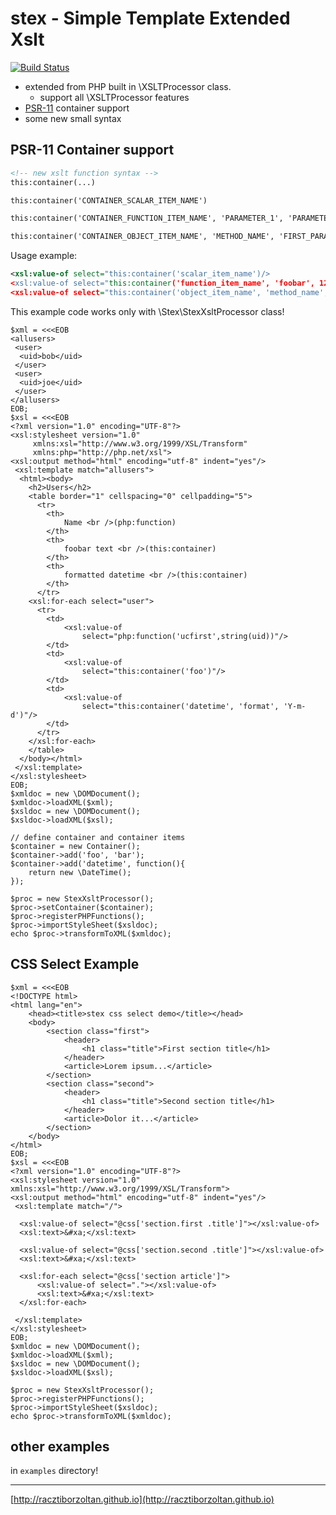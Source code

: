 # stex - Simple Template Extended Xslt

[![Build Status](https://travis-ci.org/racztiborzoltan/stex.svg?branch=master)](https://travis-ci.org/racztiborzoltan/stex)

- extended from PHP built in \XSLTProcessor class.
    - support all \XSLTProcessor features
- [PSR-11](https://www.php-fig.org/psr/psr-11/) container support
- some new small syntax

## PSR-11 Container support

```xml
<!-- new xslt function syntax -->
this:container(...)

this:container('CONTAINER_SCALAR_ITEM_NAME')

this:container('CONTAINER_FUNCTION_ITEM_NAME', 'PARAMETER_1', 'PARAMETER_2', '...')

this:container('CONTAINER_OBJECT_ITEM_NAME', 'METHOD_NAME', 'FIRST_PARAMETER', 'SECOND_PARAMETER', '...')
```

Usage example:
```xml
<xsl:value-of select="this:container('scalar_item_name')/>
<xsl:value-of select="this:container('function_item_name', 'foobar', 123)/>
<xsl:value-of select="this:container('object_item_name', 'method_name', 'arg_1', 'arg2')/>
```

This example code works only with \Stex\StexXsltProcessor class!

```
$xml = <<<EOB
<allusers>
 <user>
  <uid>bob</uid>
 </user>
 <user>
  <uid>joe</uid>
 </user>
</allusers>
EOB;
$xsl = <<<EOB
<?xml version="1.0" encoding="UTF-8"?>
<xsl:stylesheet version="1.0"
     xmlns:xsl="http://www.w3.org/1999/XSL/Transform"
     xmlns:php="http://php.net/xsl">
<xsl:output method="html" encoding="utf-8" indent="yes"/>
 <xsl:template match="allusers">
  <html><body>
    <h2>Users</h2>
    <table border="1" cellspacing="0" cellpadding="5">
      <tr>
        <th>
            Name <br />(php:function)
        </th>
        <th>
            foobar text <br />(this:container)
        </th>
        <th>
            formatted datetime <br />(this:container)
        </th>
      </tr>
    <xsl:for-each select="user">
      <tr>
        <td>
            <xsl:value-of
                select="php:function('ucfirst',string(uid))"/>
        </td>
        <td>
            <xsl:value-of
                select="this:container('foo')"/>
        </td>
        <td>
            <xsl:value-of
                select="this:container('datetime', 'format', 'Y-m-d')"/>
        </td>
      </tr>
    </xsl:for-each>
    </table>
  </body></html>
 </xsl:template>
</xsl:stylesheet>
EOB;
$xmldoc = new \DOMDocument();
$xmldoc->loadXML($xml);
$xsldoc = new \DOMDocument();
$xsldoc->loadXML($xsl);

// define container and container items
$container = new Container();
$container->add('foo', 'bar');
$container->add('datetime', function(){
    return new \DateTime();
});

$proc = new StexXsltProcessor();
$proc->setContainer($container);
$proc->registerPHPFunctions();
$proc->importStyleSheet($xsldoc);
echo $proc->transformToXML($xmldoc);
```

## CSS Select Example

```
$xml = <<<EOB
<!DOCTYPE html>
<html lang="en">
    <head><title>stex css select demo</title></head>
    <body>
        <section class="first">
            <header>
                <h1 class="title">First section title</h1>
            </header>
            <article>Lorem ipsum...</article>
        </section>
        <section class="second">
            <header>
                <h1 class="title">Second section title</h1>
            </header>
            <article>Dolor it...</article>
        </section>
    </body>
</html>
EOB;
$xsl = <<<EOB
<?xml version="1.0" encoding="UTF-8"?>
<xsl:stylesheet version="1.0" xmlns:xsl="http://www.w3.org/1999/XSL/Transform">
<xsl:output method="html" encoding="utf-8" indent="yes"/>
 <xsl:template match="/">

  <xsl:value-of select="@css['section.first .title']"></xsl:value-of>
  <xsl:text>&#xa;</xsl:text>

  <xsl:value-of select="@css['section.second .title']"></xsl:value-of>
  <xsl:text>&#xa;</xsl:text>

  <xsl:for-each select="@css['section article']">
      <xsl:value-of select="."></xsl:value-of>
      <xsl:text>&#xa;</xsl:text>
  </xsl:for-each>

 </xsl:template>
</xsl:stylesheet>
EOB;
$xmldoc = new \DOMDocument();
$xmldoc->loadXML($xml);
$xsldoc = new \DOMDocument();
$xsldoc->loadXML($xsl);

$proc = new StexXsltProcessor();
$proc->registerPHPFunctions();
$proc->importStyleSheet($xsldoc);
echo $proc->transformToXML($xmldoc);
```

## other examples

in `examples` directory!

--------------------------------------------------------------------------------

[http://racztiborzoltan.github.io](http://racztiborzoltan.github.io)
